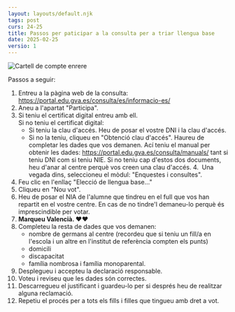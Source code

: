 ```yaml
---
layout: layouts/default.njk
tags: post
curs: 24-25
title: Passos per paticipar a la consulta per a triar llengua base
date: 2025-02-25
versio: 1
---
```

![Cartell de compte enrere](/assets/imgs/2025-02-25-votacio.jpg)

Passos a seguir:

1. Entreu a la pàgina web de la consulta: <https://portal.edu.gva.es/consulta/es/informacio-es/>
2. Aneu a l'apartat "Participa".
3. Si teniu el certificat digital entreu amb ell.    
   Si no teniu el certificat digital: 
   - Si teniu la clau d'accés. Heu de posar el vostre DNI i la clau d'accés.
   - Si no la teniu, cliqueu en "Obtenció clau d'accés". Haureu de completar les dades que vos demanen. Ací teniu el manual per obtenir les dades: https://portal.edu.gva.es/consulta/manuals/ tant si teniu DNI com si teniu NIE. Si no teniu cap d'estos dos documents, heu d'anar al centre perquè vos creen una clau d'accés.
4.  Una vegada dins, seleccioneu el mòdul: "Enquestes i consultes".
5. Feu clic en l'enllaç "Elecció de llengua base..."
6. Cliqueu en "Nou vot". 
7. Heu de posar el NIA de l'alumne que tindreu en el full que vos han repartit en el vostre centre. En cas de no tindre'l demaneu-lo perquè és imprescindible per votar. 
8. **Marqueu Valencià. ❤️❤️**
9. Completeu la resta de dades que vos demanen: 
   * nombre de germans al centre (recordeu que si teniu un fill/a en l'escola i un altre en l'institut de referència compten els punts)
   * domicili
   * discapacitat
   * família nombrosa i família monoparental. 
10. Desplegueu i accepteu la declaració responsable. 
11. Voteu i reviseu que les dades són correctes. 
12. Descarregueu el justificant i guardeu-lo per si després heu de realitzar alguna reclamació. 
13. Repetiu el procés per a tots els fills i filles que tingueu amb dret a vot.
